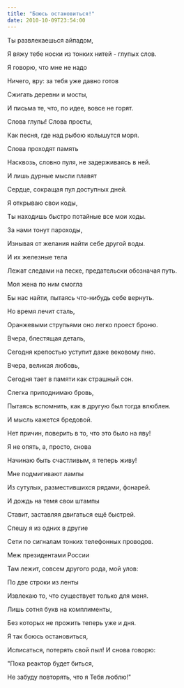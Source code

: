 ```yaml
---
title: "Боюсь остановиться!"
date: 2010-10-09T23:54:00
---
```


Ты развлекаешьcя айпадом,

Я вяжу тебе носки из тонких нитей - глупых слов.

Я говорю, что мне не надо

Ничего, вру: за тебя уже давно готов



Сжигать деревни и мосты,

И письма те, что, по идее, вовсе не горят.

Слова глупы! Слова просты,

Как песня, где над рыбою колышутся моря.



Слова проходят память

Насквозь, словно пуля, не задерживаясь в ней.

И лишь дурные мысли плавят

Сердце, сокращая пул доступных дней.



Я открываю свои коды,

Ты находишь быстро потайные все мои ходы.

За нами тонут пароходы,

Изнывая от желания найти себе другой воды.



И их железные тела

Лежат следами на песке, предательски обозначая путь.

Моя жена по ним смогла

Бы нас найти, пытаясь что-нибудь себе вернуть.



Но время лечит сталь,

Оранжевыми струпьями оно легко проест броню.

Вчера, блестящая деталь,

Сегодня крепостью уступит даже вековому пню.



Вчера, великая любовь,

Сегодня тает в памяти как страшный сон.

Слегка приподнимаю бровь,

Пытаясь вспомнить, как в другую был тогда влюблен.



И мысль кажется бредовой.

Нет причин, поверить в то, что это было на яву!

Я не опять, а, просто, снова

Начинаю быть счастливым, я теперь живу!



Мне подмигивают лампы

Из сутулых, разместившихся рядами, фонарей.

И дождь на темя свои штампы

Ставит, заставляя двигаться ещё быстрей.



Спешу я из одних в другие

Сети по сигналам тонких телефонных проводов.

Меж президентами России

Там лежит, совсем другого рода, мой улов:



По две строки из ленты

Извлекаю то, что существует только для меня.

Лишь сотня букв на комплименты,

Без которых не прожить теперь уже и дня.



Я так боюсь остановиться,

Исписаться, потерять свой пыл! И снова говорю:

"Пока реактор будет биться,

Не забуду повторять, что я Тебя люблю!"
